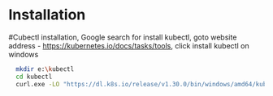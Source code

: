 # Installation
#Cubectl installation, Google search for install kubectl, 
goto website address - https://kubernetes.io/docs/tasks/tools, 
click install kubectl on windows
```sh
  mkdir e:\kubectl
  cd kubectl
  curl.exe -LO "https://dl.k8s.io/release/v1.30.0/bin/windows/amd64/kubectl.exe"
```

